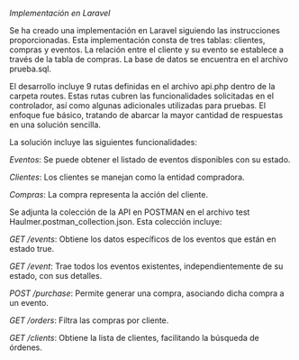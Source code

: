 *Implementación en Laravel*

Se ha creado una implementación en Laravel siguiendo las instrucciones proporcionadas. Esta implementación consta de tres tablas: clientes, compras y eventos. La relación entre el cliente y su evento se establece a través de la tabla de compras. La base de datos se encuentra en el archivo prueba.sql.

El desarrollo incluye 9 rutas definidas en el archivo api.php dentro de la carpeta routes. Estas rutas cubren las funcionalidades solicitadas en el controlador, así como algunas adicionales utilizadas para pruebas. El enfoque fue básico, tratando de abarcar la mayor cantidad de respuestas en una solución sencilla.

La solución incluye las siguientes funcionalidades:

*Eventos*: Se puede obtener el listado de eventos disponibles con su estado.

*Clientes*: Los clientes se manejan como la entidad compradora.

*Compras*: La compra representa la acción del cliente.

Se adjunta la colección de la API en POSTMAN en el archivo test Haulmer.postman_collection.json. Esta colección incluye:

*GET /events*: Obtiene los datos específicos de los eventos que están en estado true.

*GET /event*: Trae todos los eventos existentes, independientemente de su estado, con sus detalles.

*POST /purchase*: Permite generar una compra, asociando dicha compra a un evento.

*GET /orders*: Filtra las compras por cliente.

*GET /clients*: Obtiene la lista de clientes, facilitando la búsqueda de órdenes.

